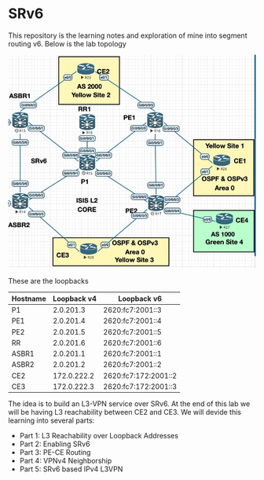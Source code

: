 # SRv6

This repository is the learning notes and exploration of mine into segment routing v6. Below is the lab topology

![Lab Topology](https://github.com/meorkamalmeorsulaiman/srv6/blob/main/images/topology.jpg)

These are the loopbacks

| Hostname | Loopback v4 | Loopback v6          |
|----------|-------------|----------------------|
| P1       | 2.0.201.3   | 2620:fc7:2001::3     |
| PE1      | 2.0.201.4   | 2620:fc7:2001::4     |
| PE2      | 2.0.201.5   | 2620:fc7:2001::5     |
| RR       | 2.0.201.6   | 2620:fc7:2001::6     |
| ASBR1    | 2.0.201.1   | 2620:fc7:2001::1     |
| ASBR2    | 2.0.201.2   | 2620:fc7:2001::2     |
| CE2      | 172.0.222.2 | 2620:fc7:172:2001::2 |
| CE3      | 172.0.222.3 | 2620:fc7:172:2001::3 |

The idea is to build an L3-VPN service over SRv6. At the end of this lab we will be having L3 reachability between CE2 and CE3. We will devide this learning into several parts:

- Part 1: L3 Reachability over Loopback Addresses
- Part 2: Enabling SRv6
- Part 3: PE-CE Routing
- Part 4: VPNv4 Neighborship
- Part 5: SRv6 based IPv4 L3VPN
